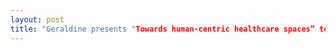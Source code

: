```yaml
---
layout: post
title: "Geraldine presents "Towards human-centric healthcare spaces” to SingHealth"
---
```


